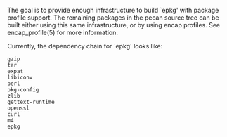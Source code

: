 The goal is to provide enough infrastructure to build `epkg' with package
profile support.  The remaining packages in the pecan source tree can be
built either using this same infrastructure, or by using encap profiles.
See encap_profile(5) for more information.

Currently, the dependency chain for `epkg' looks like:

	gzip
	tar
	expat
	libiconv
	perl
	pkg-config
	zlib
	gettext-runtime
	openssl
	curl
	m4
	epkg

